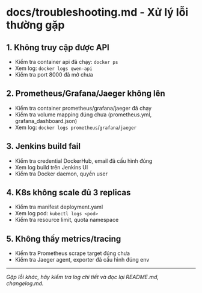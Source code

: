 # docs/troubleshooting.md - Xử lý lỗi thường gặp

## 1. Không truy cập được API
- Kiểm tra container api đã chạy: `docker ps`
- Xem log: `docker logs qwen-api`
- Kiểm tra port 8000 đã mở chưa

## 2. Prometheus/Grafana/Jaeger không lên
- Kiểm tra container prometheus/grafana/jaeger đã chạy
- Kiểm tra volume mapping đúng chưa (prometheus.yml, grafana_dashboard.json)
- Xem log: `docker logs prometheus`/`grafana`/`jaeger`

## 3. Jenkins build fail
- Kiểm tra credential DockerHub, email đã cấu hình đúng
- Xem log build trên Jenkins UI
- Kiểm tra Docker daemon, quyền user

## 4. K8s không scale đủ 3 replicas
- Kiểm tra manifest deployment.yaml
- Xem log pod: `kubectl logs <pod>`
- Kiểm tra resource limit, quota namespace

## 5. Không thấy metrics/tracing
- Kiểm tra Prometheus scrape target đúng chưa
- Kiểm tra Jaeger agent, exporter đã cấu hình đúng env

---

*Gặp lỗi khác, hãy kiểm tra log chi tiết và đọc lại README.md, changelog.md.*
